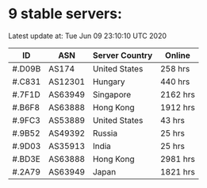 # 9 stable servers:

Latest update at: Tue Jun 09 23:10:10 UTC 2020

| ID | ASN | Server Country | Online |
| -- | --- | -------------- | ------ |
| #.D09B | AS174 | United States | 258 hrs |
| #.C831 | AS12301 | Hungary | 440 hrs |
| #.7F1D | AS63949 | Singapore | 2162 hrs |
| #.B6F8 | AS63888 | Hong Kong | 1912 hrs |
| #.9FC3 | AS53889 | United States | 43 hrs |
| #.9B52 | AS49392 | Russia | 25 hrs |
| #.9D03 | AS35913 | India | 25 hrs |
| #.BD3E | AS63888 | Hong Kong | 2981 hrs |
| #.2A79 | AS63949 | Japan | 1821 hrs |

